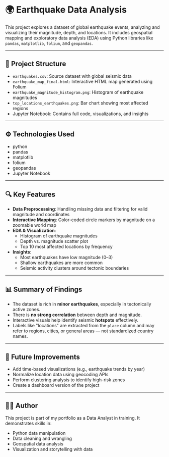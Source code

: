 # 🌍 Earthquake Data Analysis

This project explores a dataset of global earthquake events, analyzing and visualizing their magnitude, depth, and locations. It includes geospatial mapping and exploratory data analysis (EDA) using Python libraries like `pandas`, `matplotlib`, `folium`, and `geopandas`.

---

## 📁 Project Structure

- `earthquakes.csv`: Source dataset with global seismic data
- `earthquake_map_final.html`: Interactive HTML map generated using Folium
- `earthquake_magnitude_histogram.png`: Histogram of earthquake magnitudes
- `top_locations_earthquakes.png`: Bar chart showing most affected regions
- Jupyter Notebook: Contains full code, visualizations, and insights

---

## ⚙️ Technologies Used

- python
- pandas
- matplotlib
- folium
- geopandas
- Jupyter Notebook

---

## 🔍 Key Features

- **Data Preprocessing**: Handling missing data and filtering for valid magnitude and coordinates
- **Interactive Mapping**: Color-coded circle markers by magnitude on a zoomable world map
- **EDA & Visualization**:
  - Histogram of earthquake magnitudes
  - Depth vs. magnitude scatter plot
  - Top 10 most affected locations by frequency
- **Insights**:
  - Most earthquakes have low magnitude (0–3)
  - Shallow earthquakes are more common
  - Seismic activity clusters around tectonic boundaries

---

## 📊 Summary of Findings

- The dataset is rich in **minor earthquakes**, especially in tectonically active zones.
- There is **no strong correlation** between depth and magnitude.
- Interactive visuals help identify seismic **hotspots** effectively.
- Labels like "locations" are extracted from the `place` column and may refer to regions, cities, or general areas — not standardized country names.

---

## 📌 Future Improvements

- Add time-based visualizations (e.g., earthquake trends by year)
- Normalize location data using geocoding APIs
- Perform clustering analysis to identify high-risk zones
- Create a dashboard version of the project

---

## 🧑‍💻 Author

This project is part of my portfolio as a Data Analyst in training. It demonstrates skills in:
- Python data manipulation
- Data cleaning and wrangling
- Geospatial data analysis
- Visualization and storytelling with data